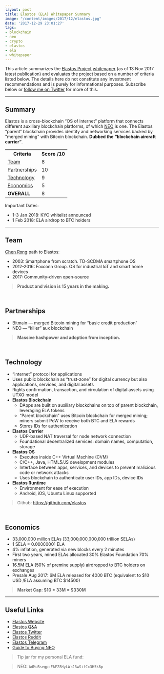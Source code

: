 ```yaml
---
layout: post
title: Elastos (ELA) Whitepaper Summary
image: "/content/images/2017/12/elastos.jpg"
date: '2017-12-29 23:01:27'
tags:
- blockchain
- neo
- crypto
- elastos
- ela
- whitepaper
---
```


This article summarizes the [Elastos Project](https://www.elastos.org/) [whitepaper](https://www.elastos.org/static/file/elastos_whitepaper_171113_en.pdf) (as of 13 Nov 2017 latest publication) and evaluates the project based on a number of criteria listed below. The details here do not constitute any investment recommendations and is purely for informational purposes. Subscribe below or [follow me on Twitter](https://twitter.com/tonyin) for more of this.

---

## Summary
Elastos is a cross-blockchain “OS of Internet” platform that connects different auxiliary blockchain platforms, of which [NEO](http://neo.org/) is one. The Elastos “parent” blockchain provides identity and networking services backed by "merged mining" with Bitcoin blockchain. **Dubbed the “blockchain aircraft carrier”**.

<table>
<tr><th><strong>Criteria</strong></th><th><strong>Score /10</strong></th></tr>
<tr><td><a href="#team">Team</a></td><td>8</td></tr>
<tr><td><a href="#partnerships">Partnerships</a></td><td>10</td></tr>
<tr><td><a href="#technology">Technology</a></td><td>9</td></tr>
<tr><td><a href="#economics">Economics</a></td><td>5</td></tr>
<tr><td><strong>OVERALL</strong></td><td>8</td></tr>
</table>

Important Dates:

* 1-3 Jan 2018: KYC whitelist announced
* 1 Feb 2018: ELA airdrop to BTC holders

---

## Team

[Chen Rong](https://www.linkedin.com/in/rong-chen-5071a6135/) path to Elastos:

* 2003: Smartphone from scratch. TD-SCDMA smartphone OS
* 2012-2016: Foxconn Group. OS for industrial IoT and smart home devices
* 2017: Community-driven open-source

> **Product and vision is 15 years in the making.**

<br />

## Partnerships

* Bitmain — merged Bitcoin mining for “basic credit production”
* NEO — “killer” aux blockchain

> **Massive hashpower and adoption from inception.**

<br />

## Technology

* “Internet” protocol for applications
* Uses public blockchain as “trust-zone” for digital currency but also applications, services, and digital assets
* Rights confirmation, transaction, and circulation of digital assets using UTXO model
* **Elastos Blockchain**
	* DApps are built on auxiliary blockchains on top of parent blockchain, leveraging ELA tokens
	* “Parent blockchain” uses Bitcoin blockchain for merged mining; miners submit PoW to receive both BTC and ELA rewards
	* Stores IDs for authentication
* **Elastos Carrier**
	* UDP-based NAT traversal for node network connection
	* Foundational decentralized services: domain names, computation, storage
* **Elastos OS**
	* Executes inside C++ Virtual Machine (CVM)
	* C/C++, Java, HTML5/JS development modules
	* Interface between apps, services, and devices to prevent malicious code or network attacks
	* Uses blockchain to authenticate user IDs, app IDs, device IDs
* **Elastos Runtime**
	* Environment for ease of execution
	* Android, iOS, Ubuntu Linux supported

> Github: https://github.com/elastos

<br />

## Economics

* 33,000,000 million ELAs (33,000,000,000,000 trillion SELAs)
* 1 SELA = 0.00000001 ELA
* 4% inflation, generated via new blocks every 2 minutes
* First two years, mined ELAs allocated 30% Elastos Foundation 70% miners
* 16.5M ELA (50% of premine supply) airdropped to BTC holders on exchanges
* Presale Aug 2017: 6M ELA released for 4000 BTC (equivalent to $10 USD /ELA assuming BTC $14500)

> **Market Cap: $10 * 33M = $330M**

---

## Useful Links
* [Elastos Website](https://www.elastos.org/)
* [Elastos Q&A](https://www.elastos.org/qanda/detail/?detail=crowdsaleqa-en)
* [Elastos Twitter](https://twitter.com/Elastos_org)
* [Elastos Reddit](https://www.reddit.com/r/Elastos/)
* [Elastos Telegram](https://t.me/elastosgroup)
* [Guide to Buying NEO](https://tonyy.in/guide-to-buying-antshares-neo-ans-on-bittrex-exchange/)

> Tip jar for my personal ELA fund:

> NEO: `AdMuBsegpcFkFZ8HyLWrJ3wSifCx3H5k8p`